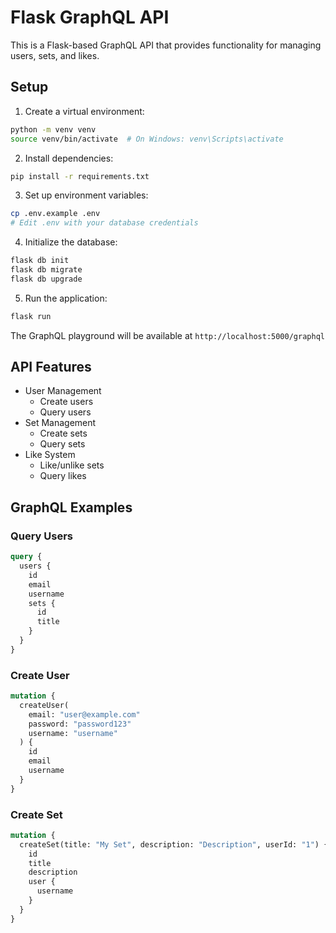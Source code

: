# Flask GraphQL API

This is a Flask-based GraphQL API that provides functionality for managing users, sets, and likes.

## Setup

1. Create a virtual environment:

```bash
python -m venv venv
source venv/bin/activate  # On Windows: venv\Scripts\activate
```

2. Install dependencies:

```bash
pip install -r requirements.txt
```

3. Set up environment variables:

```bash
cp .env.example .env
# Edit .env with your database credentials
```

4. Initialize the database:

```bash
flask db init
flask db migrate
flask db upgrade
```

5. Run the application:

```bash
flask run
```

The GraphQL playground will be available at `http://localhost:5000/graphql`

## API Features

- User Management
  - Create users
  - Query users
- Set Management
  - Create sets
  - Query sets
- Like System
  - Like/unlike sets
  - Query likes

## GraphQL Examples

### Query Users

```graphql
query {
  users {
    id
    email
    username
    sets {
      id
      title
    }
  }
}
```

### Create User

```graphql
mutation {
  createUser(
    email: "user@example.com"
    password: "password123"
    username: "username"
  ) {
    id
    email
    username
  }
}
```

### Create Set

```graphql
mutation {
  createSet(title: "My Set", description: "Description", userId: "1") {
    id
    title
    description
    user {
      username
    }
  }
}
```
